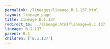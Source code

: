 ```yaml
---
permalink: /lineages/lineage_B.1.137.html
layout: lineage_page
title: Lineage B.1.137
redirect_to: ../lineage.html?lineage=B.1.137
lineage: B.1.137
parent: B.1
children: ['B.1.137']
---
```

